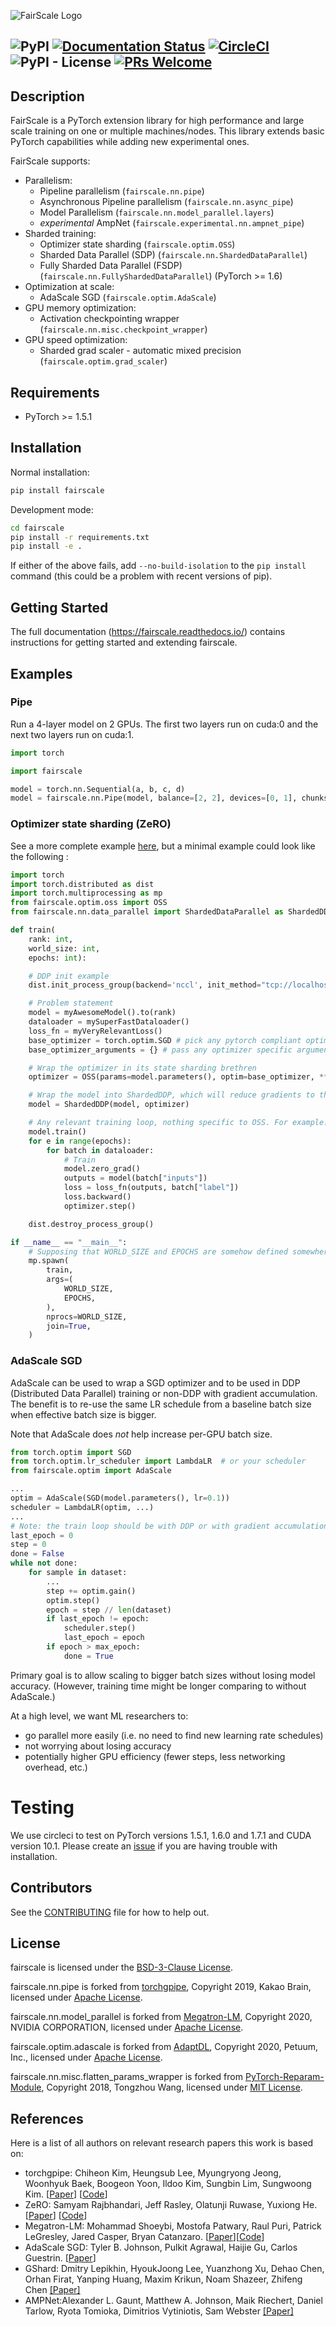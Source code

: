 ![FairScale Logo](./docs/source/_static/img/fairscale-logo.png)

![PyPI](https://img.shields.io/pypi/v/fairscale)
[![Documentation Status](https://readthedocs.org/projects/fairscale/badge/?version=latest)](https://fairscale.readthedocs.io/en/latest/?badge=latest)
[![CircleCI](https://circleci.com/gh/facebookresearch/fairscale.svg?style=shield)](https://app.circleci.com/pipelines/github/facebookresearch/fairscale/) ![PyPI - License](https://img.shields.io/pypi/l/fairscale) [![PRs Welcome](https://img.shields.io/badge/PRs-welcome-brightgreen.svg)](https://github.com/facebookresearch/fairscale/blob/master/CONTRIBUTING.md)
--------------------------------------------------------------------------------

## Description
FairScale is a PyTorch extension library for high performance and large scale training on one or multiple machines/nodes. This library extends basic PyTorch capabilities while adding new experimental ones.

FairScale supports:
* Parallelism:
   * Pipeline parallelism (`fairscale.nn.pipe`)
   * Asynchronous Pipeline parallelism (`fairscale.nn.async_pipe`)
   * Model Parallelism (`fairscale.nn.model_parallel.layers`)
   * _experimental_ AmpNet (`fairscale.experimental.nn.ampnet_pipe`)
* Sharded training:
   * Optimizer state sharding (`fairscale.optim.OSS`)
   * Sharded Data Parallel (SDP) (`fairscale.nn.ShardedDataParallel`)
   * Fully Sharded Data Parallel (FSDP) (`fairscale.nn.FullyShardedDataParallel`) (PyTorch >= 1.6)
* Optimization at scale:
   * AdaScale SGD (`fairscale.optim.AdaScale`)
* GPU memory optimization:
   * Activation checkpointing wrapper (`fairscale.nn.misc.checkpoint_wrapper`)
* GPU speed optimization:
   * Sharded grad scaler - automatic mixed precision (`fairscale.optim.grad_scaler`)

## Requirements

* PyTorch >= 1.5.1

## Installation

Normal installation:
```bash
pip install fairscale
```

Development mode:
```bash
cd fairscale
pip install -r requirements.txt
pip install -e .
```

If either of the above fails, add `--no-build-isolation` to the `pip install` command (this could be a problem with recent versions of pip).


## Getting Started
The full documentation (https://fairscale.readthedocs.io/) contains instructions for getting started and extending fairscale.

## Examples
### Pipe

Run a 4-layer model on 2 GPUs. The first two layers run on cuda:0 and the next two layers run on cuda:1.

```python
import torch

import fairscale

model = torch.nn.Sequential(a, b, c, d)
model = fairscale.nn.Pipe(model, balance=[2, 2], devices=[0, 1], chunks=8)
```

### Optimizer state sharding (ZeRO)
See a more complete example [here](https://github.com/facebookresearch/fairscale/blob/master/benchmarks/oss.py), but a minimal example could look like the following :

```python
import torch
import torch.distributed as dist
import torch.multiprocessing as mp
from fairscale.optim.oss import OSS
from fairscale.nn.data_parallel import ShardedDataParallel as ShardedDDP

def train(
    rank: int,
    world_size: int,
    epochs: int):

    # DDP init example
    dist.init_process_group(backend='nccl', init_method="tcp://localhost:29501", rank=rank, world_size=world_size)

    # Problem statement
    model = myAwesomeModel().to(rank)
    dataloader = mySuperFastDataloader()
    loss_fn = myVeryRelevantLoss()
    base_optimizer = torch.optim.SGD # pick any pytorch compliant optimizer here
    base_optimizer_arguments = {} # pass any optimizer specific arguments here, or directly below when instantiating OSS

    # Wrap the optimizer in its state sharding brethren
    optimizer = OSS(params=model.parameters(), optim=base_optimizer, **base_optimizer_arguments)

    # Wrap the model into ShardedDDP, which will reduce gradients to the proper ranks
    model = ShardedDDP(model, optimizer)

    # Any relevant training loop, nothing specific to OSS. For example:
    model.train()
    for e in range(epochs):
        for batch in dataloader:
            # Train
            model.zero_grad()
            outputs = model(batch["inputs"])
            loss = loss_fn(outputs, batch["label"])
            loss.backward()
            optimizer.step()

    dist.destroy_process_group()

if __name__ == "__main__":
    # Supposing that WORLD_SIZE and EPOCHS are somehow defined somewhere
    mp.spawn(
        train,
        args=(
            WORLD_SIZE,
            EPOCHS,
        ),
        nprocs=WORLD_SIZE,
        join=True,
    )
```

### AdaScale SGD

AdaScale can be used to wrap a SGD optimizer and to be used in DDP (Distributed Data Parallel)
training or non-DDP with gradient accumulation. The benefit is to re-use the same LR
schedule from a baseline batch size when effective batch size is bigger.

Note that AdaScale does _not_ help increase per-GPU batch size.

```python
from torch.optim import SGD
from torch.optim.lr_scheduler import LambdaLR  # or your scheduler
from fairscale.optim import AdaScale

...
optim = AdaScale(SGD(model.parameters(), lr=0.1))
scheduler = LambdaLR(optim, ...)
...
# Note: the train loop should be with DDP or with gradient accumulation.
last_epoch = 0
step = 0
done = False
while not done:
    for sample in dataset:
        ...
        step += optim.gain()
        optim.step()
        epoch = step // len(dataset)
        if last_epoch != epoch:
            scheduler.step()
            last_epoch = epoch
        if epoch > max_epoch:
            done = True
```

Primary goal is to allow scaling to bigger batch sizes without losing model accuracy.
(However, training time might be longer comparing to without AdaScale.)

At a high level, we want ML researchers to:
  * go parallel more easily (i.e. no need to find new learning rate schedules)
  * not worrying about losing accuracy
  * potentially higher GPU efficiency (fewer steps, less networking overhead, etc.)

# Testing

We use circleci to test on PyTorch versions 1.5.1, 1.6.0 and 1.7.1 and CUDA version 10.1. Please create an [issue](https://github.com/facebookresearch/fairscale/issues) if you are having trouble with installation.

## Contributors

See the [CONTRIBUTING](CONTRIBUTING.md) file for how to help out.

## License

fairscale is licensed under the [BSD-3-Clause License](LICENSE).

fairscale.nn.pipe is forked from [torchgpipe](https://github.com/kakaobrain/torchgpipe), Copyright 2019, Kakao Brain, licensed under [Apache License](http://www.apache.org/licenses/LICENSE-2.0).

fairscale.nn.model_parallel is forked from [Megatron-LM](https://github.com/NVIDIA/Megatron-LM), Copyright 2020, NVIDIA CORPORATION, licensed under [Apache License](http://www.apache.org/licenses/LICENSE-2.0).

fairscale.optim.adascale is forked from [AdaptDL](https://github.com/petuum/adaptdl), Copyright 2020, Petuum, Inc., licensed under [Apache License](http://www.apache.org/licenses/LICENSE-2.0).

fairscale.nn.misc.flatten_params_wrapper is forked from [PyTorch-Reparam-Module](https://github.com/SsnL/PyTorch-Reparam-Module), Copyright 2018, Tongzhou Wang, licensed under [MIT License](https://github.com/SsnL/PyTorch-Reparam-Module/blob/master/LICENSE).

## References

Here is a list of all authors on relevant research papers this work is based on:

* torchgpipe: Chiheon Kim, Heungsub Lee, Myungryong Jeong, Woonhyuk Baek, Boogeon Yoon, Ildoo Kim, Sungbin Lim, Sungwoong Kim. [[Paper](https://arxiv.org/pdf/2004.09910.pdf)] [[Code](https://github.com/kakaobrain/torchgpipe)]
* ZeRO: Samyam Rajbhandari, Jeff Rasley, Olatunji Ruwase, Yuxiong He. [[Paper](https://arxiv.org/pdf/1910.02054.pdf)] [[Code](https://github.com/microsoft/DeepSpeed)]
* Megatron-LM: Mohammad Shoeybi, Mostofa Patwary, Raul Puri, Patrick LeGresley, Jared Casper, Bryan Catanzaro. [[Paper](https://arxiv.org/pdf/1909.08053.pdf)][[Code](https://github.com/NVIDIA/Megatron-LM)]
* AdaScale SGD: Tyler B. Johnson, Pulkit Agrawal, Haijie Gu, Carlos Guestrin. [[Paper](https://proceedings.icml.cc/static/paper_files/icml/2020/4682-Paper.pdf)]
* GShard: Dmitry Lepikhin, HyoukJoong Lee, Yuanzhong Xu, Dehao Chen, Orhan Firat, Yanping Huang, Maxim Krikun, Noam Shazeer, Zhifeng Chen [[Paper]](https://arxiv.org/abs/2006.16668)
* AMPNet:Alexander L. Gaunt, Matthew A. Johnson, Maik Riechert, Daniel Tarlow, Ryota Tomioka, Dimitrios Vytiniotis, Sam Webster [[Paper]](https://arxiv.org/abs/1705.09786)
